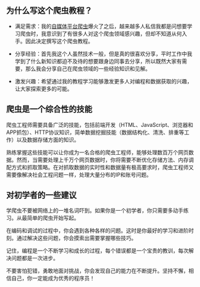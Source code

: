 ## 为什么写这个爬虫教程？
- 满足需求：我的[自媒体平台爬虫](https://github.com/NanmiCoder/MediaCrawler)爆火了之后，越来越多人私信我都是问想要学习爬虫时，我意识到了有很多人对这个爬虫领域感兴趣，但却不知道从何入手。因此决定撰写这个爬虫教程。

- 分享经验：首先我这个人虽然技术一般，但是真的很喜欢分享，平时工作中我学到了什么新知识都迫不及待的想要跟身边同事去分享，所以既然大家有需要，那么我会分享自己在爬虫领域的一些经验知识和见解。

- 激发兴趣：希望通过我的教程学习能够激发更多人对编程和数据获取的兴趣，让大家探索更多的可能。

## 爬虫是一个综合性的技能
爬虫工程师需要具备广泛的技能，包括前端开发（HTML、JavaScript、浏览器和APP抓包）、HTTP协议知识，简单数据挖掘技能（数据结构化、清洗、排重等工作）以及数据存储方面的知识。

熟练掌握这些技能可以让你成为一名合格的爬虫工程师，能够处理数百万个网页数据。然而，当需要处理上千万个网页数据时，你将需要不断优化存储方法、内存调配方式和抓取策略。在对抓取数据的实时性和数据量有极高要求时，爬虫工程师又需要像解决社会工程问题一样，处理大量分布的IP和账号问题。

## 对初学者的一些建议
学爬虫不要被网络上的一堆名词吓到。如果你是一个初学者，你只需要多动手练习。从最简单的爬虫开始写起。

在编码和调试的过程中，你会遇到各种各样的问题。这时是你最好的学习和进阶时刻。通过解决这些问题，你会摸索出需要掌握哪些技巧。<br> 

记住，编程是一个不断学习和成长的过程，每个错误都是一个宝贵的教训，每次解决问题都是一次进步。 <br>

不要害怕犯错，勇敢地面对挑战，你会发现自己的能力在不断提升。坚持不懈，相信自己，你一定能成为优秀的程序员！ 